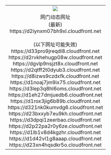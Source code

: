 ﻿<table>
  <tr></tr>
  <tr><td colspan=2 align=center><img src="https://d2iynxm07bh9xl.cloudfront.net/Up/oGate.jpg" /></td></tr>
  <tr><td colspan=2 align=center>网门动态网址<br/>(最新)
<br>https://d2iynxm07bh9xl.cloudfront.net
<br/><br/>(以下网址可能失效)
<br>https://d33pro9jreqdl8.cloudfront.net
<br>https://d2rvkhehugp08w.cloudfront.net
<br>https://dgvlp9nsjzt8x.cloudfront.net
<br>https://d2qtff2t0dyub3.cloudfront.net
<br>https://d8izws9czdxfk.cloudfront.net
<br>https://d1noaj7jm9ix75.cloudfront.net
<br>https://d3lep3q8hl6oms.cloudfront.net
<br>https://d1eh27dmjuedb6.cloudfront.net
<br>https://d1rox3jig6b89b.cloudfront.net
<br>https://d321nk0kumvdg6.cloudfront.net
<br>https://d23bxxyb7eu9kh.cloudfront.net
<br>https://d3dpqi1zeerbao.cloudfront.net
<br>https://d2p22pa2r0y6ze.cloudfront.net
<br>https://d1lb1v8d4kgzhr.cloudfront.net
<br>https://d1d42vl1g8aaap.cloudfront.net
<br>https://d23xn4hqsdkr5o.cloudfront.net
    </td>
  </tr>
</table>
